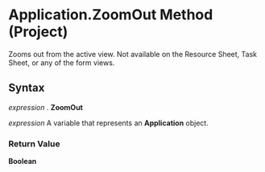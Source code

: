 
# Application.ZoomOut Method (Project)

Zooms out from the active view. Not available on the Resource Sheet, Task Sheet, or any of the form views.


## Syntax

 _expression_ . **ZoomOut**

 _expression_ A variable that represents an **Application** object.


### Return Value

 **Boolean**

